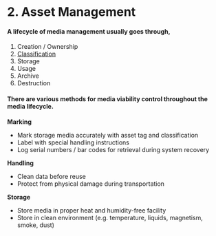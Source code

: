 # 2. Asset Management

#### A lifecycle of media management usually goes through,

1. Creation / Ownership
2. [Classification](../1.-data-protection/data-management.md#data-classification)
3. Storage
4. Usage
5. Archive
6. Destruction

#### There are various methods for media viability control throughout the media lifecycle.

**Marking**

* Mark storage media accurately with asset tag and classification
* Label with special handling instructions
* Log serial numbers / bar codes for retrieval during system recovery

**Handling**

* Clean data before reuse
* Protect from physical damage during transportation

**Storage**

* Store media in proper heat and humidity-free facility
* Store in clean environment (e.g. temperature, liquids, magnetism, smoke, dust)

